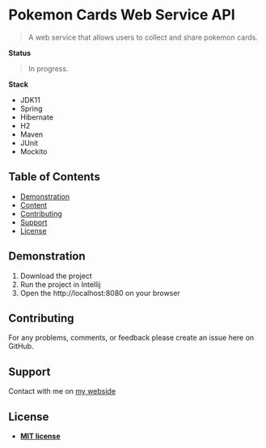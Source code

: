 # Pokemon Cards Web Service API
> A web service that allows users to collect and share pokemon cards.

**Status**
>In progress.
 
**Stack**
- JDK11
- Spring
- Hibernate
- H2
- Maven
- JUnit
- Mockito

## Table of Contents

- [Demonstration](#demonstration)
- [Content](#content)
- [Contributing](#contributing)
- [Support](#support)
- [License](#license)

## Demonstration

1. Download the project
2. Run the project in Intellij
3. Open the http://localhost:8080 on your browser

## Contributing
For any problems, comments, or feedback please create an issue here on GitHub.

## Support
Contact with me on [my webside](https://adasko18.github.io/)

## License

- **[MIT license](http://opensource.org/licenses/mit-license.php)**
